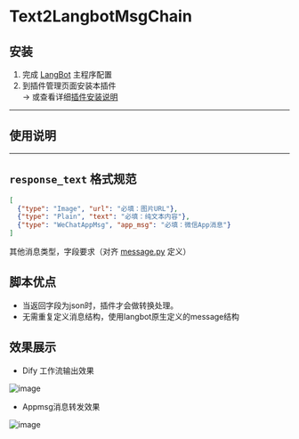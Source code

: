 # Text2LangbotMsgChain

<!--
## 插件开发者详阅

### 开始

此仓库是 LangBot 插件模板，您可以直接在 GitHub 仓库中点击右上角的 "Use this template" 以创建你的插件。  
接下来按照以下步骤修改模板代码：

#### 修改模板代码

- 修改此文档顶部插件名称信息
- 将此文档下方的`<插件发布仓库地址>`改为你的插件在 GitHub 上的地址
- 补充下方的`使用`章节内
- 修改`main.py`中的`MyPlugin`类名为你的插件类名
- 修改`manifest.yaml`中的信息
- 将插件所需依赖库写到`requirements.txt`中
- 根据[插件开发教程](https://docs.langbot.app/zh/plugin/dev/tutor.html)编写插件代码
- 删除 README.md 中的注释内容


#### 发布插件

推荐将插件上传到 GitHub 代码仓库，以便用户通过下方方式安装。   
欢迎[提issue](https://github.com/RockChinQ/LangBot/issues/new?assignees=&labels=%E7%8B%AC%E7%AB%8B%E6%8F%92%E4%BB%B6&projects=&template=submit-plugin.yml&title=%5BPlugin%5D%3A+%E8%AF%B7%E6%B1%82%E7%99%BB%E8%AE%B0%E6%96%B0%E6%8F%92%E4%BB%B6)，将您的插件提交到[插件列表](https://github.com/stars/RockChinQ/lists/qchatgpt-%E6%8F%92%E4%BB%B6)


下方是给用户看的内容，按需修改
-->

## 安装

1. 完成 [LangBot](https://github.com/RockChinQ/LangBot) 主程序配置
2. 到插件管理页面安装本插件  
   → 或查看详细[插件安装说明](https://docs.langbot.app/zh/plugin/plugin-intro#%E5%AE%89%E8%A3%85)

---

## 使用说明
<!-- 插件开发者自行填写具体使用说明 -->

---

## `response_text` 格式规范

```json
[
  {"type": "Image", "url": "必填：图片URL"},
  {"type": "Plain", "text": "必填：纯文本内容"},
  {"type": "WeChatAppMsg", "app_msg": "必填：微信App消息"}
]
```
 ​其他消息类型，字段要求​（对齐 [message.py](https://github.com/RockChinQ/LangBot/blob/955b391253aaab686356efecac34c222299aa829/pkg/platform/types/message.py) 定义）

## 脚本优点
- 当返回字段为json时，插件才会做转换处理。
- 无需重复定义消息结构，使用langbot原生定义的message结构

## 效果展示
- Dify 工作流输出效果

![image](https://github.com/user-attachments/assets/31ff0c34-779d-419c-9d50-e8aadf5fccc7)


- Appmsg消息转发效果

![image](https://github.com/user-attachments/assets/4bf37f30-9ff6-429a-a3e2-1f552423c3ac)



